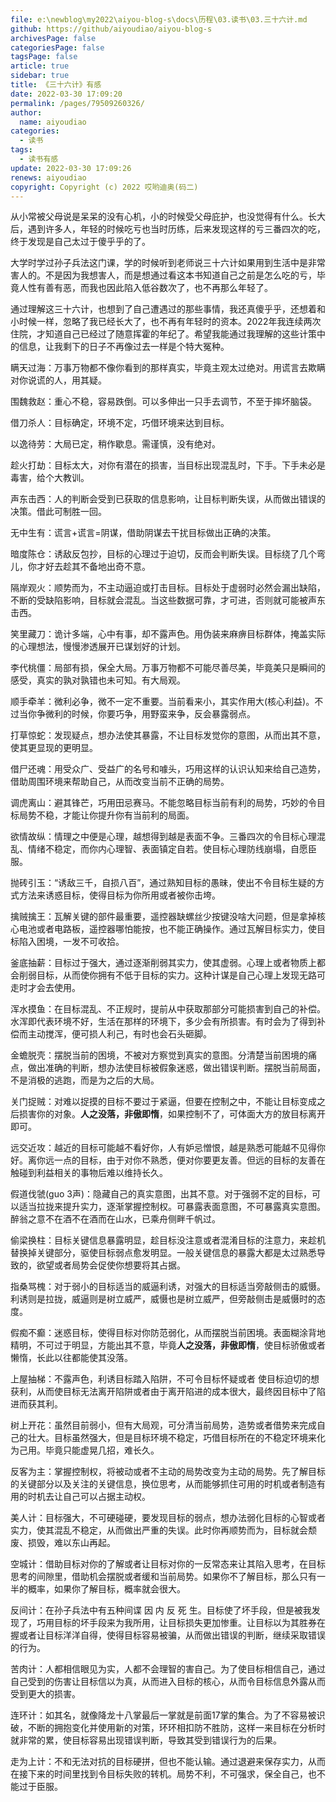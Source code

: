 ```yaml
---
file: e:\newblog\my2022\aiyou-blog-s\docs\历程\03.读书\03.三十六计.md
github: https://github/aiyoudiao/aiyou-blog-s
archivesPage: false
categoriesPage: false
tagsPage: false
article: true
sidebar: true
title: 《三十六计》有感
date: 2022-03-30 17:09:20
permalink: /pages/79509260326/
author: 
  name: aiyoudiao
categories: 
  - 读书
tags: 
  - 读书有感
update: 2022-03-30 17:09:26
renews: aiyoudiao
copyright: Copyright (c) 2022 哎哟迪奥(码二)
---
```


从小常被父母说是呆呆的没有心机，小的时候受父母庇护，也没觉得有什么。长大后，遇到许多人，年轻的时候吃亏也当时历练，后来发现这样的亏三番四次的吃，终于发现是自己太过于傻乎乎的了。

<!-- more -->

大学时学过孙子兵法这门课，学的时候听到老师说三十六计如果用到生活中是非常害人的。不是因为我想害人，而是想通过看这本书知道自己之前是怎么吃的亏，毕竟人性有善有恶，而我也因此陷入低谷数次了，也不再那么年轻了。  

通过理解这三十六计，也想到了自己遭遇过的那些事情，我还真傻乎乎，还想着和小时候一样，忽略了我已经长大了，也不再有年轻时的资本。2022年我连续两次住院，才知道自己已经过了随意挥霍的年纪了。希望我能通过我理解的这些计策中的信息，让我剩下的日子不再像过去一样是个特大冤种。

瞒天过海：万事万物都不像你看到的那样真实，毕竟主观太过绝对。用谎言去欺瞒对你说谎的人，用其疑。

围魏救赵：重心不稳，容易跌倒。可以多伸出一只手去调节，不至于摔坏脑袋。

借刀杀人：目标确定，环境不定，巧借环境来达到目标。

以逸待劳：大局已定，稍作歇息。需谨慎，没有绝对。

趁火打劫：目标太大，对你有潜在的损害，当目标出现混乱时，下手。下手未必是毒害，给个大教训。

声东击西：人的判断会受到已获取的信息影响，让目标判断失误，从而做出错误的决策。借此可制胜一回。

无中生有：谎言+谎言=阴谋，借助阴谋去干扰目标做出正确的决策。

暗度陈仓：诱敌反包抄，目标的心理过于迫切，反而会判断失误。目标绕了几个弯儿，你才好去趁其不备地出奇不意。

隔岸观火：顺势而为，不主动逼迫或打击目标。目标处于虚弱时必然会漏出缺陷，不断的受缺陷影响，目标就会混乱。当这些数据可靠，才可进，否则就可能被声东击西。

笑里藏刀：诡计多端，心中有事，却不露声色。用伪装来麻痹目标群体，掩盖实际的心理想法，慢慢渗透展开已谋划好的计划。

李代桃僵：局部有损，保全大局。万事万物都不可能尽善尽美，毕竟美只是瞬间的感受，真实的孰对孰错也未可知。有大局观。

顺手牵羊：微利必争，微不一定不重要。当前看来小，其实作用大(核心利益)。不过当你争微利的时候，你要巧争，用野蛮来争，反会暴露弱点。

打草惊蛇：发现疑点，想办法使其暴露，不让目标发觉你的意图，从而出其不意，使其更显现的更明显。

借尸还魂：用受众广、受益广的名号和噱头，巧用这样的认识认知来给自己造势，借助周围环境来帮助自己，从而改变当前不正确的局势。

调虎离山：避其锋芒，巧用田忌赛马。不能忽略目标当前有利的局势，巧妙的令目标局势不稳，才能让你提升你有当前利的局面。

欲情故纵：情理之中便是心理，越想得到越是表面不争。三番四次的令目标心理混乱、情绪不稳定，而你内心理智、表面镇定自若。使目标心理防线崩塌，自愿臣服。

抛砖引玉：“诱敌三千，自损八百”，通过熟知目标的愚昧，使出不令目标生疑的方式方法来诱惑目标，使得目标为你所用或者被你击垮。

擒贼擒王：瓦解关键的部件最重要，遥控器缺螺丝少按键没啥大问题，但是拿掉核心电池或者电路板，遥控器哪怕能按，也不能正确操作。通过瓦解目标实力，使目标陷入困境，一发不可收拾。

釜底抽薪：目标过于强大，通过逐渐削弱其实力，使其虚弱。心理上或者物质上都会削弱目标，从而使你拥有不低于目标的实力。这种计谋是自己心理上发现无路可走时才会去使用。

浑水摸鱼：在目标混乱、不正规时，提前从中获取那部分可能损害到自己的补偿。水浑即代表环境不好，生活在那样的环境下，多少会有所损害。有时会为了得到补偿而主动搅浑，便可损人利己，有时也会石头砸脚。

金蟾脱壳：摆脱当前的困境，不被对方察觉到真实的意图。分清楚当前困境的痛点，做出准确的判断，想办法使目标被假象迷惑，做出错误判断。摆脱当前局面，不是消极的逃跑，而是为之后的大局。

关门捉贼：对难以捉摸的目标不要过于紧逼，但要在控制之中，不能让目标变成之后损害你的对象。**人之没落，非傲即惰**，如果控制不了，可体面大方的放目标离开即可。

远交近攻：越近的目标可能越不看好你，人有妒忌憎恨，越是熟悉可能越不见得你好。离你远一点的目标，由于对你不熟悉，便对你要更友善。但远的目标的友善在触碰到利益相关的事物后难以维持长久。

假道伐虢(guo 3声)：隐藏自己的真实意图，出其不意。对于强弱不定的目标，可以适当拉拢来提升实力，逐渐掌握控制权。可暴露表面意图，不可暴露真实意图。醉翁之意不在酒不在酒而在山水，已乘舟侧畔千帆过。

偷梁换柱：目标关键信息暴露明显，趁目标没注意或者混淆目标的注意力，来趁机替换掉关键部分，驱使目标弱点愈发明显。一般关键信息的暴露大都是太过熟悉导致的，欲望或者局势会促使你想要将其占据。

指桑骂槐：对于弱小的目标适当的威逼利诱，对强大的目标适当旁敲侧击的威慑。利诱则是拉拢，威逼则是树立威严，威慑也是树立威严，但旁敲侧击是威慑时的态度。

假痴不癫：迷惑目标，使得目标对你防范弱化，从而摆脱当前困境。表面糊涂背地精明，不可过于明显，方能出其不意，毕竟**人之没落，非傲即惰**，使目标骄傲或者懒惰，长此以往都能使其没落。

上屋抽梯：不露声色，利诱目标踏入陷阱，不可令目标怀疑或者 使目标迫切的想获利，从而使目标无法离开陷阱或者由于离开陷进的成本很大，最终因目标中了陷进而获其利。

树上开花：虽然目前弱小，但有大局观，可分清当前局势，造势或者借势来完成自己的壮大。目标虽然强大，但是目标环境不稳定，巧借目标所在的不稳定环境来化为己用。毕竟只能虚晃几招，难长久。

反客为主：掌握控制权，将被动或者不主动的局势改变为主动的局势。先了解目标的关键部分以及关注的关键信息，换位思考，从而能够抓住可用的时机或者制造有用的时机去让自己可以占据主动权。

美人计：目标强大，不可硬碰硬，要发现目标的弱点，想办法弱化目标的心智或者实力，使其混乱不稳定，从而做出严重的失误。此时你再顺势而为，目标就会颓废、损毁，难以东山再起。

空城计：借助目标对你的了解或者让目标对你的一反常态来让其陷入思考，在目标思考的间隙里，借助机会摆脱或者缓和当前局势。如果你不了解目标，那么只有一半的概率，如果你了解目标，概率就会很大。

反间计：在孙子兵法中有五种间谍 因 内 反 死 生。目标使了坏手段，但是被我发现了，巧用目标的坏手段来为我所用，让目标损失更加惨重。让目标以为其胜券在握或者让目标洋洋自得，使得目标容易被骗，从而做出错误的判断，继续采取错误的行为。

苦肉计：人都相信眼见为实，人都不会理智的害自己。为了使目标相信自己，通过自己受到的伤害让目标信以为真，从而进入目标的核心，从而令目标信息外露从而受到更大的损害。

连环计：如其名，就像降龙十八掌最后一掌就是前面17掌的集合。为了不容易被识破，不断的拥抱变化并使用新的对策，环环相扣防不胜防，这样一来目标在分析时就非常的累，使目标容易出现错误判断，导致其受到错误行为的后果。

走为上计：不和无法对抗的目标硬拼，但也不能认输。通过退避来保存实力，从而在接下来的时间里找到令目标失败的转机。局势不利，不可强求，保全自己，也不能过于臣服。













